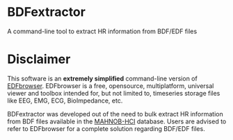 # BDFextractor
A command-line tool to extract HR information from BDF/EDF files

# Disclaimer

This software is an **extremely simplified** command-line version of [EDFbrowser](http://www.teuniz.net/edfbrowser/). EDFbrowser is a free, opensource, multiplatform, universal viewer and toolbox intended for, but not limited to, timeseries storage files like EEG, EMG, ECG, BioImpedance, etc. 

BDFextractor was developed out of the need to bulk extract HR information from BDF files available in the [MAHNOB-HCI](http://mahnob-db.eu/hci-tagging/) database. Users are advised to refer to EDFbrowser for a complete solution regarding BDF/EDF files.

